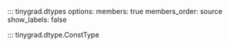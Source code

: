::: tinygrad.dtypes
    options:
        members: true
        members_order: source
        show_labels: false

::: tinygrad.dtype.ConstType